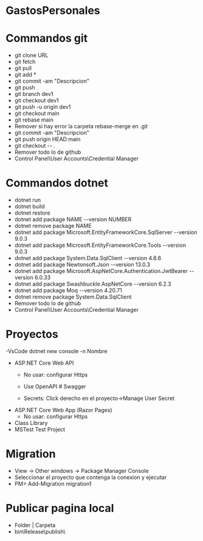 # GastosPersonales
# Commandos git  
- git clone URL  
- git fetch 
- git pull 
- git add * 
- git commit -am "Descripcion" 
- git push 
- git branch dev1 
- git checkout dev1 
- git push -u origin dev1 
- git checkout main 
- git rebase main 
- Remover si hay error la carpeta rebase-merge en \.git 
- git commit -am "Descripcion" 
- git push origin HEAD:main 
- git checkout -- . 
- Remover todo lo de github 
- Control Panel\User Accounts\Credential Manager 
# Commandos dotnet  
- dotnet run
- dotnet build 
- dotnet restore 
- dotnet add package NAME --version NUMBER 
- dotnet remove package NAME 
- dotnet add package Microsoft.EntityFrameworkCore.SqlServer --version 9.0.3 
- dotnet add package Microsoft.EntityFrameworkCore.Tools --version 9.0.3 
- dotnet add package System.Data.SqlClient --version 4.8.6 
- dotnet add package Newtonsoft.Json --version 13.0.3 
- dotnet add package Microsoft.AspNetCore.Authentication.JwtBearer --version 6.0.33 
- dotnet add package Swashbuckle.AspNetCore --version 6.2.3 
- dotnet add package Moq --version 4.20.71 
- dotnet remove package System.Data.SqlClient 
- Remover todo lo de github 
- Control Panel\User Accounts\Credential Manager 

# Proyectos 
-VsCode 
    dotnet new console -n Nombre 
- ASP.NET Core Web API 
    - No usar: configurar Https 
    - Use OpenAPI # Swagger 
    
    - Secrets: Click derecho en el proyecto->Manage User Secret 
- ASP.NET Core Web App (Razor Pages) 
    - No usar: configurar Https 
- Class Library 
- MSTest Test Project 
# Migration 
- View -> Other windows -> Package Manager Console 
- Seleccionar el proyecto que contenga la conexion y ejecutar 
- PM> Add-Migration migration1 
# Publicar pagina local 
- Folder | Carpeta 
- bin\Release\publish\